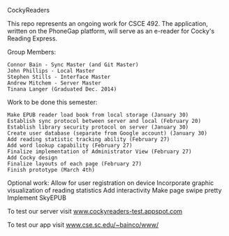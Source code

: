 CockyReaders

This repo represents an ongoing work for CSCE 492. The application, written on the PhoneGap platform, will serve as an e-reader for Cocky's Reading Express.

Group Members:

    Connor Bain - Sync Master (and Git Master)
    John Phillips - Local Master
    Stephen Stills - Interface Master
    Andrew Mitchem - Server Master
    Tinana Langer (Graduated Dec. 2014)

Work to be done this semester:

    Make EPUB reader load book from local storage (January 30)
    Establish sync protocol between server and local (February 20)
    Establish library security protocol on server (January 30)
    Create user database (separate from Google account) (January 30)
    Add reading statistic tracking ability (February 27)
    Add word lookup capability (February 27)
    Finalize implementation of Administrator View (February 27)
    Add Cocky design 
    Finalize layouts of each page (February 27)
    Finish prototype (March 4th)

Optional work:
   Allow for user registration on device
   Incorporate graphic visualization of reading statistics 
   Add interactivity
   Make page swipe pretty
   Implement SkyEPUB  
   	
To test our server visit www.cockyreaders-test.appspot.com

To test our app visit www.cse.sc.edu/~bainco/www/

